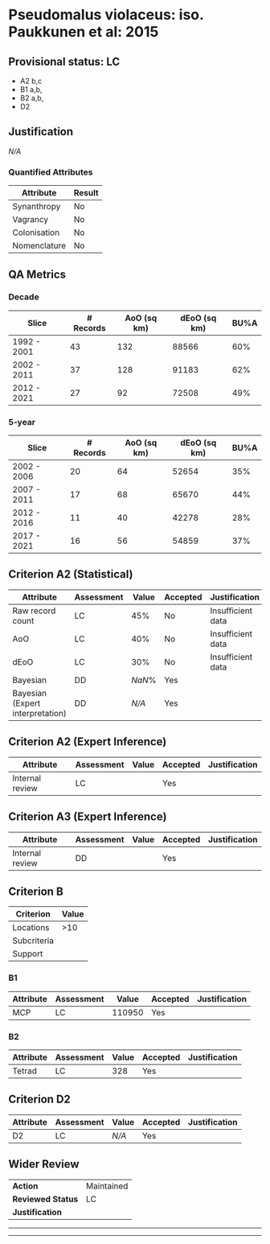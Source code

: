 # Pseudomalus violaceus: iso. Paukkunen et al: 2015
## Provisional status: LC
- A2 b,c
- B1 a,b, 
- B2 a,b, 
- D2

## Justification
*N/A*
### Quantified Attributes
|Attribute|Result|
|---|---|
|Synanthropy|No|
|Vagrancy|No|
|Colonisation|No|
|Nomenclature|No|
## QA Metrics
### Decade
| Slice | # Records | AoO (sq km) | dEoO (sq km) |BU%A |
|---|---|---|---|---|
|1992 - 2001|43|132|88566|60%|
|2002 - 2011|37|128|91183|62%|
|2012 - 2021|27|92|72508|49%|
### 5-year
| Slice | # Records | AoO (sq km) | dEoO (sq km) |BU%A |
|---|---|---|---|---|
|2002 - 2006|20|64|52654|35%|
|2007 - 2011|17|68|65670|44%|
|2012 - 2016|11|40|42278|28%|
|2017 - 2021|16|56|54859|37%|
## Criterion A2 (Statistical)
|Attribute|Assessment|Value|Accepted|Justification
|---|---|---|---|---|
|Raw record count|LC|45%|No|Insufficient data|
|AoO|LC|40%|No|Insufficient data|
|dEoO|LC|30%|No|Insufficient data|
|Bayesian|DD|*NaN*%|Yes||
|Bayesian (Expert interpretation)|DD|*N/A*|Yes||
## Criterion A2 (Expert Inference)
|Attribute|Assessment|Value|Accepted|Justification
|---|---|---|---|---|
|Internal review|LC||Yes||
## Criterion A3 (Expert Inference)
|Attribute|Assessment|Value|Accepted|Justification
|---|---|---|---|---|
|Internal review|DD||Yes||
## Criterion B
|Criterion| Value|
|---|---|
|Locations|>10|
|Subcriteria||
|Support||
### B1
|Attribute|Assessment|Value|Accepted|Justification
|---|---|---|---|---|
|MCP|LC|110950|Yes||
### B2
|Attribute|Assessment|Value|Accepted|Justification
|---|---|---|---|---|
|Tetrad|LC|328|Yes||
## Criterion D2
|Attribute|Assessment|Value|Accepted|Justification
|---|---|---|---|---|
|D2|LC|*N/A*|Yes||
## Wider Review
|  |  |
|---|---|
|**Action**|Maintained|
|**Reviewed Status**|LC|
|**Justification**||
---
 ---
 <br><br>
 
